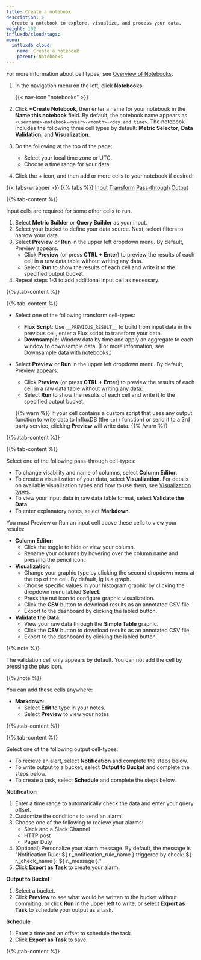 ```yaml
---
title: Create a notebook
description: >
  Create a notebook to explore, visualize, and process your data.
weight: 102
influxdb/cloud/tags:
menu:
  influxdb_cloud:
    name: Create a notebook
    parent: Notebooks
---
```

For more information about cell types, see [Overview of Notebooks](/influxdb/cloud/notebooks/overview/). 

1. In the navigation menu on the left, click **Notebooks**.

    {{< nav-icon "notebooks" >}}
2. Click **+Create Notebook**, then enter a name for your notebook in the **Name this notebook** field. By default, the notebook name appears as `<username>-notebook-<year>-<month>-<day and time>`. The notebook includes the following three cell types by default: **Metric Selector**, **Data Validation**, and **Visualization**. 
3. Do the following at the top of the page: 
   - Select your local time zone or UTC. 
   - Choose a time range for your data. 
4. Click the **+** icon, and then add or more cells to your notebook if desired:  

{{< tabs-wrapper >}}
{{% tabs %}}
[Input](#)
[Transform](#)
[Pass-through](#)
[Output](#)
 
<!-------------------------------- BEGIN Input -------------------------------->
{{% tab-content %}}

Input cells are required for some other cells to run. 

1. Select **Metric Builder** or **Query Builder** as your input. 
2. Select your bucket to define your data source. Next, select filters to narrow your data.
3. Select **Preview** or **Run** in the upper left dropdown menu. By default, Preview appears. 
   - Click **Preview** (or press **CTRL + Enter**) to preview the results of each cell in a raw data table without writing any data. 
   - Select **Run** to show the results of each cell and write it to the specified output bucket.
4. Repeat steps 1-3 to add additional input cell as necessary. 

{{% /tab-content %}}
<!--------------------------------- END Input --------------------------------->
 
<!-------------------------------- BEGIN Transform-------------------------------->
{{% tab-content %}}

- Select one of the following transform cell-types: 
  - **Flux Script**: Use `__PREVIOUS_RESULT__` to build from input data in the previous cell, enter a Flux script to transform your data. 
  - **Downsample**: Window data by time and apply an aggregate to each window to downsample data. (For more information, see [Downsample data with notebooks](/influxdb/cloud/notebooks/downsample/).)
- Select **Preview** or **Run** in the upper left dropdown menu. By default, Preview appears. 
  - Click **Preview** (or press **CTRL + Enter**) to preview the results of each cell in a raw data table without writing any data. 
  - Select **Run** to show the results of each cell and write it to the specified output bucket.

   {{% warn %}}
If your cell contains a custom script that uses any output function to write data to InfluxDB (the `to()` function) or send it to a 3rd party service, clicking **Preview** will write data.
    {{% /warn %}}
 
{{% /tab-content %}}
<!--------------------------------- END Transform--------------------------------->
 
<!------------------------------- BEGIN Pass-through------------------------------->
{{% tab-content %}}
 
Select one of the following pass-through cell-types: 

- To change visability and name of columns, select **Column Editor**. 
- To create a visualization of your data, select **Visualization**. For details on available visualization types and how to use them, see [Visualization types](/influxdb/cloud/visualize-data/visualization-types/). 
- To view your input data in raw data table format, select **Validate the Data**. 
- To enter explanatory notes, select **Markdown**. 

You must Preview or Run an input cell above these cells to view your results: 

   - **Column Editor**:  
     - Click the toggle to hide or view your column. 
     - Rename your columns by hovering over the column name and pressing the pencil icon. 
   - **Visualization**: 
     - Change your graphic type by clicking the second dropdown menu at the top of the cell. By default, ig is a graph. 
     - Choose specific values in your histogram graphic by clicking the dropdown menu labled **Select**. 
     - Press the nut icon to configure graphic visualization. 
     - Click the **CSV** button to download results as an annotated CSV file. 
     - Export to the dashboard by clicking the labled button. 
   - **Validate the Data**: 
     - View your raw data through the **Simple Table** graphic. 
     - Click the **CSV** button to download results as an annotated CSV file. 
     - Export to the dashboard by clicking the labled button.

 {{% note %}}
 
 The validation cell only appears by default. You can not add the cell by pressing the plus icon. 

{{% /note %}}
    
You can add these cells anywhere: 

   - **Markdown**: 
     - Select **Edit** to type in your notes.  
     - Select **Preview** to view your notes. 
  
 
{{% /tab-content %}}
<!-------------------------------- END Pass-through-------------------------------->
 
<!-------------------------------- BEGIN Output------------------------------->
{{% tab-content %}}
 
Select one of the following output cell-types: 

- To recieve an alert, select **Notification** and complete the steps below. 
- To write output to a bucket, select **Output to Bucket** and complete the steps below. 
- To create a task, select **Schedule** and complete the steps below. 

**Notification**

1. Enter a time range to automatically check the data and enter your query offset. 
2. Customize the conditions to send an alarm. 
3. Choose one of the following to recieve your alarms: 
   - Slack and a Slack Channel 
   - HTTP post 
   - Pager Duty
4. (Optional) Personalize your alarm message. By default, the message is "Notification Rule: ${ r._notification_rule_name } triggered by check: ${ r._check_name }: ${ r._message }." 
5. Click **Export as Task** to create your alarm. 

**Output to Bucket**

1. Select a bucket. 
2. Click **Preview** to see what would be written to the bucket without commiting, or click **Run** in the upper left to write, or select **Export as Task** to schedule your output as a task. 

**Schedule**

1. Enter a time and an offset to schedule the task. 
2. Click **Export as Task** to save. 
 
{{% /tab-content %}}
<!--------------------------------- END Output-------------------------------->



 
 


